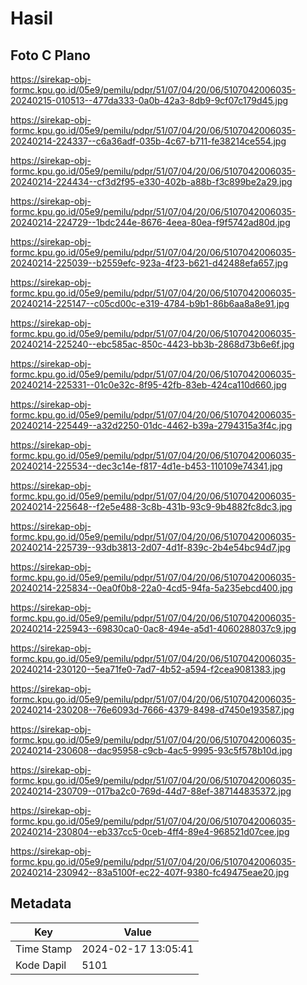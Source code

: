 # Hasil

## Foto C Plano

https://sirekap-obj-formc.kpu.go.id/05e9/pemilu/pdpr/51/07/04/20/06/5107042006035-20240215-010513--477da333-0a0b-42a3-8db9-9cf07c179d45.jpg

https://sirekap-obj-formc.kpu.go.id/05e9/pemilu/pdpr/51/07/04/20/06/5107042006035-20240214-224337--c6a36adf-035b-4c67-b711-fe38214ce554.jpg

https://sirekap-obj-formc.kpu.go.id/05e9/pemilu/pdpr/51/07/04/20/06/5107042006035-20240214-224434--cf3d2f95-e330-402b-a88b-f3c899be2a29.jpg

https://sirekap-obj-formc.kpu.go.id/05e9/pemilu/pdpr/51/07/04/20/06/5107042006035-20240214-224729--1bdc244e-8676-4eea-80ea-f9f5742ad80d.jpg

https://sirekap-obj-formc.kpu.go.id/05e9/pemilu/pdpr/51/07/04/20/06/5107042006035-20240214-225039--b2559efc-923a-4f23-b621-d42488efa657.jpg

https://sirekap-obj-formc.kpu.go.id/05e9/pemilu/pdpr/51/07/04/20/06/5107042006035-20240214-225147--c05cd00c-e319-4784-b9b1-86b6aa8a8e91.jpg

https://sirekap-obj-formc.kpu.go.id/05e9/pemilu/pdpr/51/07/04/20/06/5107042006035-20240214-225240--ebc585ac-850c-4423-bb3b-2868d73b6e6f.jpg

https://sirekap-obj-formc.kpu.go.id/05e9/pemilu/pdpr/51/07/04/20/06/5107042006035-20240214-225331--01c0e32c-8f95-42fb-83eb-424ca110d660.jpg

https://sirekap-obj-formc.kpu.go.id/05e9/pemilu/pdpr/51/07/04/20/06/5107042006035-20240214-225449--a32d2250-01dc-4462-b39a-2794315a3f4c.jpg

https://sirekap-obj-formc.kpu.go.id/05e9/pemilu/pdpr/51/07/04/20/06/5107042006035-20240214-225534--dec3c14e-f817-4d1e-b453-110109e74341.jpg

https://sirekap-obj-formc.kpu.go.id/05e9/pemilu/pdpr/51/07/04/20/06/5107042006035-20240214-225648--f2e5e488-3c8b-431b-93c9-9b4882fc8dc3.jpg

https://sirekap-obj-formc.kpu.go.id/05e9/pemilu/pdpr/51/07/04/20/06/5107042006035-20240214-225739--93db3813-2d07-4d1f-839c-2b4e54bc94d7.jpg

https://sirekap-obj-formc.kpu.go.id/05e9/pemilu/pdpr/51/07/04/20/06/5107042006035-20240214-225834--0ea0f0b8-22a0-4cd5-94fa-5a235ebcd400.jpg

https://sirekap-obj-formc.kpu.go.id/05e9/pemilu/pdpr/51/07/04/20/06/5107042006035-20240214-225943--69830ca0-0ac8-494e-a5d1-4060288037c9.jpg

https://sirekap-obj-formc.kpu.go.id/05e9/pemilu/pdpr/51/07/04/20/06/5107042006035-20240214-230120--5ea71fe0-7ad7-4b52-a594-f2cea9081383.jpg

https://sirekap-obj-formc.kpu.go.id/05e9/pemilu/pdpr/51/07/04/20/06/5107042006035-20240214-230208--76e6093d-7666-4379-8498-d7450e193587.jpg

https://sirekap-obj-formc.kpu.go.id/05e9/pemilu/pdpr/51/07/04/20/06/5107042006035-20240214-230608--dac95958-c9cb-4ac5-9995-93c5f578b10d.jpg

https://sirekap-obj-formc.kpu.go.id/05e9/pemilu/pdpr/51/07/04/20/06/5107042006035-20240214-230709--017ba2c0-769d-44d7-88ef-387144835372.jpg

https://sirekap-obj-formc.kpu.go.id/05e9/pemilu/pdpr/51/07/04/20/06/5107042006035-20240214-230804--eb337cc5-0ceb-4ff4-89e4-968521d07cee.jpg

https://sirekap-obj-formc.kpu.go.id/05e9/pemilu/pdpr/51/07/04/20/06/5107042006035-20240214-230942--83a5100f-ec22-407f-9380-fc49475eae20.jpg


## Metadata

| Key        | Value               |
| ---------- | ------------------- |
| Time Stamp | 2024-02-17 13:05:41 |
| Kode Dapil | 5101                |



